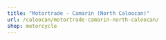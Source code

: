 ```yaml
---
title: "Motortrade - Camarin (North Caloocan)"
url: /caloocan/motortrade-camarin-north-caloocan/
shop: motorcycle
---
```

